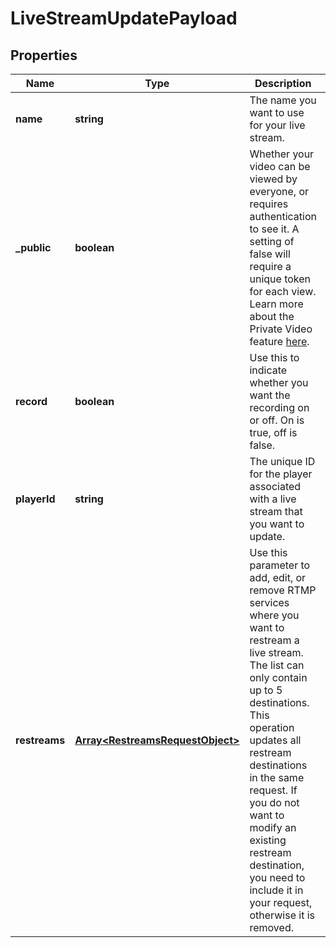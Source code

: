 
# LiveStreamUpdatePayload

## Properties

Name | Type | Description | Notes
------------ | ------------- | ------------- | -------------
**name** | **string** | The name you want to use for your live stream. |  [optional]
**_public** | **boolean** | Whether your video can be viewed by everyone, or requires authentication to see it. A setting of false will require a unique token for each view. Learn more about the Private Video feature [here](https://docs.api.video/docs/private-videos). |  [optional]
**record** | **boolean** | Use this to indicate whether you want the recording on or off. On is true, off is false. |  [optional]
**playerId** | **string** | The unique ID for the player associated with a live stream that you want to update. |  [optional]
**restreams** | [**Array&lt;RestreamsRequestObject&gt;**](RestreamsRequestObject.md) | Use this parameter to add, edit, or remove RTMP services where you want to restream a live stream. The list can only contain up to 5 destinations. This operation updates all restream destinations in the same request. If you do not want to modify an existing restream destination, you need to include it in your request, otherwise it is removed. |  [optional]



